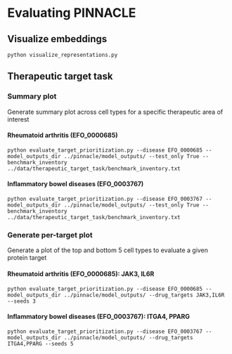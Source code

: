 # Evaluating PINNACLE

## Visualize embeddings

```
python visualize_representations.py 
```


## Therapeutic target task

### Summary plot

Generate summary plot across cell types for a specific therapeutic area of interest

#### Rheumatoid arthritis (EFO_0000685)
```
python evaluate_target_prioritization.py --disease EFO_0000685 --model_outputs_dir ../pinnacle/model_outputs/ --test_only True --benchmark_inventory ../data/therapeutic_target_task/benchmark_inventory.txt
```

#### Inflammatory bowel diseases (EFO_0003767)
```
python evaluate_target_prioritization.py --disease EFO_0003767 --model_outputs_dir ../pinnacle/model_outputs/ --test_only True --benchmark_inventory ../data/therapeutic_target_task/benchmark_inventory.txt
```

### Generate per-target plot

Generate a plot of the top and bottom 5 cell types to evaluate a given protein target

#### Rheumatoid arthritis (EFO_0000685): JAK3, IL6R
```
python evaluate_target_prioritization.py --disease EFO_0000685 --model_outputs_dir ../pinnacle/model_outputs/ --drug_targets JAK3,IL6R --seeds 3
```

#### Inflammatory bowel diseases (EFO_0003767): ITGA4, PPARG
```
python evaluate_target_prioritization.py --disease EFO_0003767 --model_outputs_dir ../pinnacle/model_outputs/ --drug_targets ITGA4,PPARG --seeds 5
```